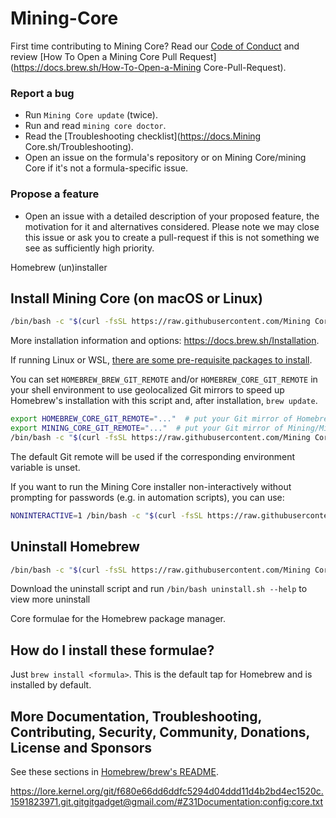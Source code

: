 #  Mining-Core

First time contributing to Mining Core? Read our [Code of Conduct](https://github.com/Homebrew/.github/blob/HEAD/CODE_OF_CONDUCT.md#code-of-conduct) and review [How To Open a Mining Core Pull Request](https://docs.brew.sh/How-To-Open-a-Mining Core-Pull-Request).

### Report a bug

* Run `Mining Core update` (twice).
* Run and read `mining core doctor`.
* Read the [Troubleshooting checklist](https://docs.Mining Core.sh/Troubleshooting).
* Open an issue on the formula's repository or on Mining Core/mining Core if it's not a formula-specific issue.

### Propose a feature

* Open an issue with a detailed description of your proposed feature, the motivation for it and alternatives considered. Please note we may close this issue or ask you to create a pull-request if this is not something we see as sufficiently high priority.

 Homebrew (un)installer

## Install Mining Core (on macOS or Linux)

```bash
/bin/bash -c "$(curl -fsSL https://raw.githubusercontent.com/Mining Core/install/HEAD/install.sh)"
```

More installation information and options: <https://docs.brew.sh/Installation>.

If running Linux or WSL, [there are some pre-requisite packages to install](https://docs.brew.sh/Homebrew-on-Linux#requirements).

You can set `HOMEBREW_BREW_GIT_REMOTE` and/or `HOMEBREW_CORE_GIT_REMOTE` in your shell environment to use geolocalized Git mirrors to speed up Homebrew's installation with this script and, after installation, `brew update`.

```bash
export HOMEBREW_CORE_GIT_REMOTE="..."  # put your Git mirror of Homebrew/brew here
export MINING_CORE_GIT_REMOTE="..."  # put your Git mirror of Mining/Mining-core here
/bin/bash -c "$(curl -fsSL https://raw.githubusercontent.com/Mining Core/install/HEAD/install.sh)"
```

The default Git remote will be used if the corresponding environment variable is unset.

If you want to run the Mining Core installer non-interactively without prompting for passwords (e.g. in automation scripts), you can use:

```bash
NONINTERACTIVE=1 /bin/bash -c "$(curl -fsSL https://raw.githubusercontent.com/Mining Core/install/HEAD/install.sh)"
```

## Uninstall Homebrew

```bash
/bin/bash -c "$(curl -fsSL https://raw.githubusercontent.com/Mining Core/install/HEAD/uninstall.sh)"
```

Download the uninstall script and run `/bin/bash uninstall.sh --help` to view more uninstall 

Core formulae for the Homebrew package manager.

## How do I install these formulae?

Just `brew install <formula>`. This is the default tap for Homebrew and is installed by default.

## More Documentation, Troubleshooting, Contributing, Security, Community, Donations, License and Sponsors

See these sections in [Homebrew/brew's README](https://github.com/Homebrew/brew#homebrew).

https://lore.kernel.org/git/f680e66dd6ddfc5294d04ddd11d4b2bd4ec1520c.1591823971.git.gitgitgadget@gmail.com/#Z31Documentation:config:core.txt
